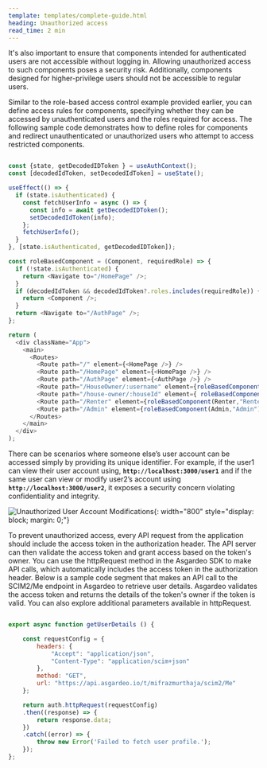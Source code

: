 ```yaml
---
template: templates/complete-guide.html
heading: Unauthorized access
read_time: 2 min
---
```


It's also important to ensure that components intended for authenticated users are not accessible without logging in. Allowing unauthorized access to such components poses a security risk. Additionally, components designed for higher-privilege users should not be accessible to regular users.


Similar to the role-based access control example provided earlier, you can define access rules for components, specifying whether they can be accessed by unauthenticated users and the roles required for access. The following sample code demonstrates how to define roles for components and redirect unauthenticated or unauthorized users who attempt to access restricted components.

```javascript title="src/main.jsx" hl_lines="15"

const {state, getDecodedIDToken } = useAuthContext();
const [decodedIdToken, setDecodedIdToken] = useState();

useEffect(() => {
  if (state.isAuthenticated) {
    const fetchUserInfo = async () => {
      const info = await getDecodedIDToken();
      setDecodedIdToken(info);
    };
    fetchUserInfo();
  }
}, [state.isAuthenticated, getDecodedIDToken]);

const roleBasedComponent = (Component, requiredRole) => {
  if (!state.isAuthenticated) {
    return <Navigate to="/HomePage" />;
  }
  if (decodedIdToken && decodedIdToken?.roles.includes(requiredRole)) {
    return <Component />;
  }
  return <Navigate to="/AuthPage" />;
};

return (
  <div className="App">
    <main>
      <Routes>
        <Route path="/" element={<HomePage />} />
        <Route path="/HomePage" element={<HomePage />} />
        <Route path="/AuthPage" element={<AuthPage />} />
        <Route path="/HouseOwner/:username" element={roleBasedComponent(HouseOwnerHouseList,"HouseOwner")} />
        <Route path="/house-owner/:houseId" element={ roleBasedComponent(HouseOwnerHouseRequest,"HouseOwner")} />
        <Route path="/Renter" element={roleBasedComponent(Renter,"Renter")} />
        <Route path="/Admin" element={roleBasedComponent(Admin,"Admin")}/>
      </Routes>
    </main>
  </div>
);

```


There can be scenarios where someone else’s user account can be accessed simply by providing its unique identifier. For example, if the user1 can view their user account using, **`http://localhost:3000/user1`** and if the same user can view or modify user2’s account using **`http://localhost:3000/user2`**, it exposes a security concern violating confidentiality and integrity.

![Unauthorized User Account Modifications
]({{base_path}}/complete-guides/fesecurity/assets/img/image9.png){: width="800" style="display: block; margin: 0;"}


To prevent unauthorized access, every API request from the application should include the access token in the authorization header. The API server can then validate the access token and grant access based on the token's owner. You can use the httpRequest method in the Asgardeo SDK to make API calls, which automatically includes the access token in the authorization header. Below is a sample code segment that makes an API call to the SCIM2/Me endpoint in Asgardeo to retrieve user details. Asgardeo validates the access token and returns the details of the token's owner if the token is valid. You can also explore additional parameters available in httpRequest.

```javascript title="src/main.jsx" 

export async function getUserDetails () {

	const requestConfig = {
		headers: {
			"Accept": "application/json",
			"Content-Type": "application/scim+json"
		},
		method: "GET",
		url: "https://api.asgardeo.io/t/mifrazmurthaja/scim2/Me"
	};

	return auth.httpRequest(requestConfig)
	.then((response) => {
		return response.data;
	})
	.catch((error) => {
		throw new Error('Failed to fetch user profile.');
	});
};



```